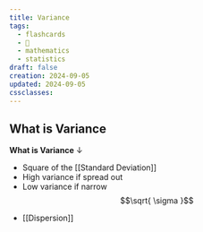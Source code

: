 ```yaml
---
title: Variance
tags:
  - flashcards
  - 🌱
  - mathematics
  - statistics
draft: false
creation: 2024-09-05
updated: 2024-09-05
cssclasses: 
---
```

## What is Variance

**What is Variance**
↓
- Square of the [[Standard Deviation]]
- High variance if spread out
- Low variance if narrow
$$\sqrt{ \sigma }$$
<!--SR:!2025-01-20,43,290-->

- [[Dispersion]]